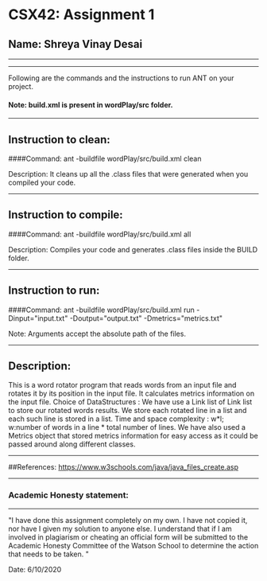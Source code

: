 # CSX42: Assignment 1
## Name: Shreya Vinay Desai

-----------------------------------------------------------------------
-----------------------------------------------------------------------


Following are the commands and the instructions to run ANT on your project.
#### Note: build.xml is present in wordPlay/src folder.

-----------------------------------------------------------------------
## Instruction to clean:

####Command: ant -buildfile wordPlay/src/build.xml clean

Description: It cleans up all the .class files that were generated when you
compiled your code.

-----------------------------------------------------------------------
## Instruction to compile:

####Command: ant -buildfile wordPlay/src/build.xml all

Description: Compiles your code and generates .class files inside the BUILD folder.

-----------------------------------------------------------------------
## Instruction to run:

####Command: ant -buildfile wordPlay/src/build.xml run -Dinput="input.txt" -Doutput="output.txt" -Dmetrics="metrics.txt"

Note: Arguments accept the absolute path of the files.


-----------------------------------------------------------------------
## Description: 

This is a word rotator program that reads words from an input file and rotates it by its position in the input file.
It calculates metrics information on the input file.
Choice of DataStructures : We have use a Link list of Link list to store our rotated words results.
We store each rotated line in a list and each such line is stored in a list.
Time and space complexity : w*l; w:number of words in a line * total number of lines.
We have also used a Metrics object that stored metrics information for easy access as it could be passed around
along different classes.

----------------------------------------------------------------------------------------------------------------------------------------------
##References:
https://www.w3schools.com/java/java_files_create.asp

-----------------------------------------------------------------------
### Academic Honesty statement:
-----------------------------------------------------------------------

"I have done this assignment completely on my own. I have not copied
it, nor have I given my solution to anyone else. I understand that if
I am involved in plagiarism or cheating an official form will be
submitted to the Academic Honesty Committee of the Watson School to
determine the action that needs to be taken. "

Date: 6/10/2020


